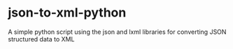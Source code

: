 # json-to-xml-python
A simple python script using the json and lxml libraries for converting JSON structured data to XML
